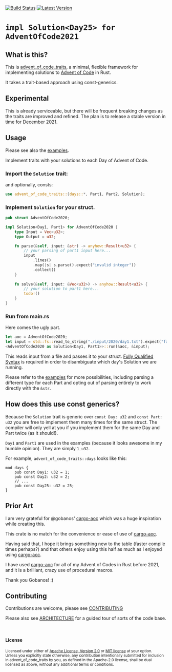 [![Build Status][github-actions-badge]][github-actions] [![Latest Version][crates-io-badge]][crates-io]

# `impl Solution<Day25> for AdventOfCode2021`

## What is this?

This is [advent_of_code_traits][github], a minimal, flexible framework for implementing solutions to [Advent of Code] in Rust.

It takes a trait-based approach using const-generics.

## Experimental

This is already serviceable, but there will be frequent breaking changes as the traits are improved and refined.
The plan is to release a stable version in time for December 2021.


## Usage

Please see also the [examples](./examples/).

Implement traits with your solutions to each Day of Advent of Code.

### Import the `Solution` trait:

and optionally, consts:
```rust
use advent_of_code_traits::{days::*, Part1, Part2, Solution};
```

### Implement `Solution` for your struct.

```rust
pub struct AdventOfCode2020;

impl Solution<Day1, Part1> for AdventOfCode2020 {
    type Input = Vec<u32>;
    type Output = u32;

    fn parse(&self, input: &str) -> anyhow::Result<u32> {
        // your parsing of part1 input here...
        input
            .lines()
            .map(|s| s.parse().expect("invalid integer"))
            .collect()
    }
    
    fn solve(&self, input: &Vec<u32>) -> anyhow::Result<u32> {
        // your solution to part1 here...
        todo!()
    }
}
```

### Run from main.rs

Here comes the ugly part.
```rust
let aoc = AdventOfCode2020;
let input = std::fs::read_to_string("./input/2020/day1.txt").expect("failed to read input");
<AdventOfCode2020 as Solution<Day1, Part1>>::run(&aoc, &input);
```
This reads input from a file and passes it to your struct.
[Fully Qualified Syntax]
is required in order to disambiguate which day's Solution we are running.

Please refer to the [examples](./examples/) for more possibilities,
including parsing a different type for each Part and opting out of parsing entirely to work directly with the `&str`.

## How does this use const generics?

Because the `Solution` trait is generic over `const Day: u32` and `const Part: u32` you are free to implement them many times for the same struct.
The compiler will only yell at you if you implement them for the same Day and Part twice (as it should!).

`Day1` and `Part1` are used in the examples (because it looks awesome in my humble opinion). They are simply `1_u32`.

For example, `advent_of_code_traits::days` looks like this:

```
mod days {
    pub const Day1: u32 = 1;
    pub const Day2: u32 = 2;
    // ...
    pub const Day25: u32 = 25;
}
```

## Prior Art

I am very grateful for @gobanos' [cargo-aoc] which was a huge inspiration while creating this.

This crate is no match for the convenience or ease of use of [cargo-aoc].

Having said that, I hope it brings something new to the table (faster compile times perhaps?) and that others enjoy using this half as much as I enjoyed using [cargo-aoc].

I have used [cargo-aoc] for all of my Advent of Codes in Rust before 2021, and it is a brilliant, crazy use of procedural macros.

Thank you Gobanos! :)

## Contributing

Contributions are welcome, please see [CONTRIBUTING](./CONTRIBUTING.md)

Please also see [ARCHITECTURE](./ARCHITECTURE.md) for a guided tour of sorts of the code base.

<br>

#### License

<sup>
Licensed under either of <a href="LICENSE-APACHE">Apache License, Version
2.0</a> or <a href="LICENSE-MIT">MIT license</a> at your option.
</sup>

<br>

<sub>
Unless you explicitly state otherwise, any contribution intentionally submitted
for inclusion in advent_of_code_traits by you, as defined in the Apache-2.0 license, shall be
dual licensed as above, without any additional terms or conditions.
</sub>

[crates-io]: https://crates.io/crates/advent_of_code_traits
[crates-io-badge]: https://img.shields.io/crates/v/advent_of_code_traits

[github]: https://github.com/drmason13/advent_of_code_traits
[github-actions]: https://github.com/drmason13/advent_of_code_traits/actions
[github-actions-badge]: https://github.com/drmason13/advent_of_code_traits/actions/workflows/github-actions.yml/badge.svg

[Advent of Code]: https://adventofcode.com
[Fully Qualified Syntax]: https://doc.rust-lang.org/book/ch19-03-advanced-traits.html#fully-qualified-syntax-for-disambiguation-calling-methods-with-the-same-name
[cargo-aoc]: https://github.com/gobanos/cargo-aoc
